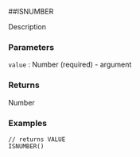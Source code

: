##ISNUMBER

Description

### Parameters
`value` : Number (required) - argument

### Returns
Number

### Examples
```
// returns VALUE
ISNUMBER()
```